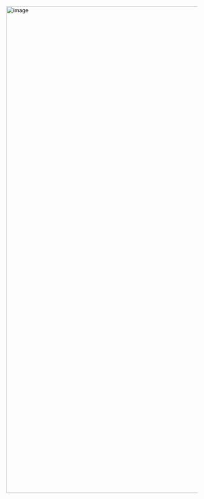 <img width="1920" height="1283" alt="image" src="https://github.com/user-attachments/assets/d0eb16a4-2a73-4736-9c85-3a1b576ee03e" />
